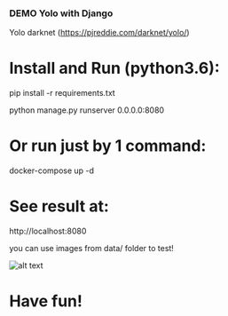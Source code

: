 ### DEMO Yolo with Django

Yolo darknet (https://pjreddie.com/darknet/yolo/) 

# Install and Run (python3.6):

pip install -r requirements.txt

python manage.py runserver 0.0.0.0:8080

# Or run just by 1 command:

docker-compose up -d

# See result at:

http://localhost:8080

you can use images from data/ folder to test!

![alt text](https://github.com/nguyenhaitrieu10/Yolo-Django-Demo/blob/master/demo.png?raw=true)

# Have fun!
